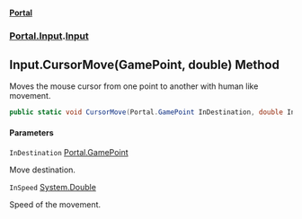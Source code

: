 #### [Portal](index.md 'index')
### [Portal.Input](Portal.Input.md 'Portal.Input').[Input](Portal.Input.Input.md 'Portal.Input.Input')

## Input.CursorMove(GamePoint, double) Method

Moves the mouse cursor from one point to another with human like movement.

```csharp
public static void CursorMove(Portal.GamePoint InDestination, double InSpeed);
```
#### Parameters

<a name='Portal.Input.Input.CursorMove(Portal.GamePoint,double).InDestination'></a>

`InDestination` [Portal.GamePoint](https://docs.microsoft.com/en-us/dotnet/api/Portal.GamePoint 'Portal.GamePoint')

Move destination.

<a name='Portal.Input.Input.CursorMove(Portal.GamePoint,double).InSpeed'></a>

`InSpeed` [System.Double](https://docs.microsoft.com/en-us/dotnet/api/System.Double 'System.Double')

Speed of the movement.